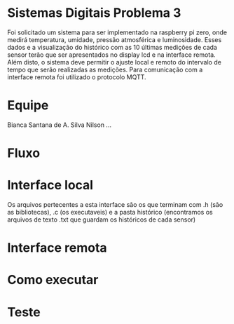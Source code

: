 # Sistemas Digitais Problema 3

Foi solicitado um sistema para ser implementado na raspberry pi zero, onde medirá temperatura, umidade, pressão atmosférica e luminosidade. Esses dados e a visualização do histórico com as 10 últimas medições de cada sensor terão que ser apresentados no display lcd e na interface remota. Além disto, o sistema deve permitir o ajuste local e remoto do intervalo de tempo que serão realizadas as medições. Para comunicação com a interface remota foi utilizado o protocolo MQTT.

# Equipe
Bianca Santana de A. Silva
Nilson ...

# Fluxo

# Interface local
Os arquivos pertecentes a esta interface são os que terminam com .h (são as bibliotecas), .c (os executaveis) e a pasta histórico (encontramos os arquivos de texto .txt que guardam os históricos de cada sensor)  

# Interface remota

# Como executar

# Teste 
